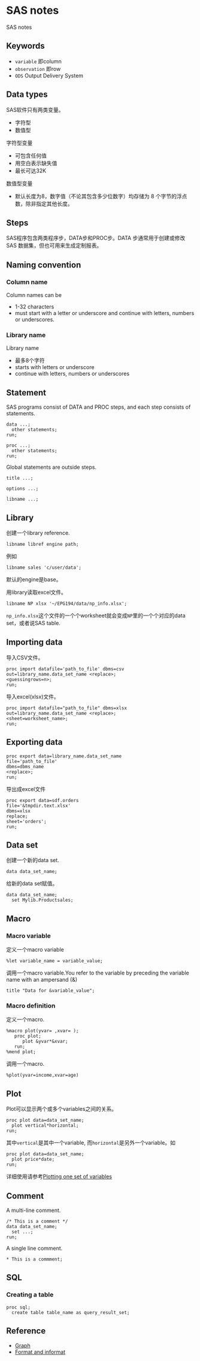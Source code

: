 # SAS notes
SAS notes

## Keywords

- `variable` 即column
- `observation` 即row
- `ODS` Output Delivery System

## Data types
SAS软件只有两类变量。

- 字符型
- 数值型

字符型变量

- 可包含任何值
- 用空白表示缺失值
- 最长可达32K

数值型变量

- 默认长度为8，数字值（不论其包含多少位数字）均存储为 8 个字节的浮点数，除非指定其他长度。

## Steps
SAS程序包含两类程序步，DATA步和PROC步。DATA 步通常用于创建或修改 SAS 数据集，但也可用来生成定制报表。

## Naming convention

### Column name
Column names can be

- 1-32 characters
- must start with a letter or underscore and continue with letters, numbers or underscores.

### Library name
Library name

- 最多8个字符
- starts with letters or underscore
- continue with letters, numbers or underscores

## Statement
SAS programs consist of DATA and PROC steps, and each step consists of statements.

```sas
data ...;
  other statements;
run;
```

```sas
proc ...;
  other statements;
run;
```

Global statements are outside steps.

```sas
title ...;
```

```sas
options ...;
```

```sas
libname ...;
```

## Library
创建一个library reference.

```sas
libname libref engine path;
```

例如

```sas
libname sales 'c/user/data';
```

默认的engine是base。

用library读取excel文件。

```sas
libname NP xlsx '~/EPG194/data/np_info.xlsx';
```

`np_info.xlsx`这个文件的一个个worksheet就会变成`NP`里的一个个对应的data set，或者说SAS table.

## Importing data

导入CSV文件。

```sas
proc import datafile='path_to_file' dbms=csv out=library_name.data_set_name <replace>;
<guessingrows=n>;
run;
```

导入excel(xlsx)文件。

```sas
proc import datafile="path_to_file" dbms=xlsx out=library_name.data_set_name <replace>;
<sheet=worksheet_name>;
run;
```

## Exporting data
```sas
proc export data=library_name.data_set_name
file='path_to_file'
dbms=dbms_name
<replace>;
run;
```

导出成excel文件
```sas
proc export data=sdf.orders
file='&tmpdir.text.xlsx'
dbms=xlsx
replace;
sheet='orders';
run;
```

## Data set
创建一个新的data set.

```sas
data data_set_name;
```

给新的data set赋值。

```sas
data data_set_name;
  set Mylib.Productsales;
```

## Macro
### Macro variable
定义一个macro variable

```sas
%let variable_name = variable_value;
```

调用一个macro variable.You refer to the variable by preceding the variable name with an ampersand (&)

```sas
title "Data for &variable_value";
```

### Macro definition

定义一个macro.

```sas
%macro plot(yvar= ,xvar= );
   proc plot;
      plot &yvar*&xvar;
   run;
%mend plot;
```

调用一个macro.

```sas
%plot(yvar=income,xvar=age)
```

## Plot

Plot可以显示两个或多个variables之间的关系。

```sas
proc plot data=data_set_name;
  plot vertical*horizontal;
run;
```

其中`vertical`是其中一个variable, 而`horizontal`是另外一个variable。如

```sas
proc plot data=data_set_name;
  plot price*date;
run;
```


详细使用请参考[Plotting one set of variables](https://documentation.sas.com/?cdcId=pgmsascdc&cdcVersion=9.4_3.4&docsetId=basess&docsetTarget=p1ebornamhs8z0n1vao2wlbfiwqb.htm&locale=zh-CN)

## Comment

A multi-line comment.

```sas
/* This is a comment */
data data_set_name;
  set ...;
run;
```

A single line comment.

```sas
* This is a commment;
```

## SQL

### Creating a table

```
proc sql;
  create table table_name as query_result_set;
```

## Reference
- [Graph](https://documentation.sas.com/?docsetId=graphref&docsetTarget=p15qcl2nzalw4zn1fp6rkrf3n9kn.htm&docsetVersion=9.4&locale=en)
- [Format and informat](https://documentation.sas.com/?docsetId=leforinforref&docsetTarget=p09lpr3kmbh8fen1qepuv6zc1ldd.htm&docsetVersion=9.4&locale=en)
